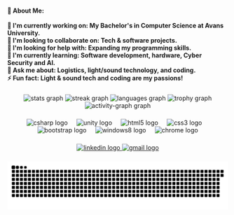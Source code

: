 <h4 align="left">💫 About Me:<br><br>🔭 I'm currently working on: My Bachelor's in Computer Science at Avans University.<br>👯 I'm looking to collaborate on: Tech & software projects.<br>🤝 I'm looking for help with: Expanding my programming skills.<br>🌱 I'm currently learning: Software development, hardware, Cyber Security and AI.<br>💬 Ask me about: Logistics, light/sound technology, and coding.<br>⚡ Fun fact: Light & sound tech and coding are my passions!</h4>

###

<div align="center">
  <img src="https://github-readme-stats.vercel.app/api?username=RafvanHooijdonk&hide_title=false&hide_rank=false&show_icons=true&include_all_commits=true&count_private=true&disable_animations=false&theme=react&locale=en&hide_border=true" height="150" alt="stats graph"  />
  <img src="https://streak-stats.demolab.com?user=RafvanHooijdonk&locale=en&mode=daily&theme=react&hide_border=true&border_radius=5" height="150" alt="streak graph"  />
  <img src="https://github-readme-stats.vercel.app/api/top-langs?username=RafvanHooijdonk&locale=en&hide_title=false&layout=compact&card_width=320&langs_count=5&theme=react&hide_border=true" height="100" alt="languages graph"  />
  <img src="https://github-profile-trophy.vercel.app?username=RafvanHooijdonk&theme=nord&no-frame=true" height="150" alt="trophy graph"  />
  <img src="https://github-readme-activity-graph.vercel.app/graph?username=RafvanHooijdonk&hide_border=true&area=false&theme=react" height="200" alt="activity-graph graph"  />
</div>

###

<div align="center">
  <img src="https://cdn.jsdelivr.net/gh/devicons/devicon/icons/csharp/csharp-original.svg" height="30" alt="csharp logo"  />
  <img width="12" />
  <img src="https://cdn.jsdelivr.net/gh/devicons/devicon/icons/unity/unity-original.svg" height="30" alt="unity logo"  />
  <img width="12" />
  <img src="https://cdn.jsdelivr.net/gh/devicons/devicon/icons/html5/html5-original.svg" height="30" alt="html5 logo"  />
  <img width="12" />
  <img src="https://cdn.jsdelivr.net/gh/devicons/devicon/icons/css3/css3-original.svg" height="30" alt="css3 logo"  />
  <img width="12" />
  <img src="https://cdn.jsdelivr.net/gh/devicons/devicon/icons/bootstrap/bootstrap-original.svg" height="30" alt="bootstrap logo"  />
  <img width="12" />
  <img src="https://cdn.jsdelivr.net/gh/devicons/devicon/icons/windows8/windows8-original.svg" height="30" alt="windows8 logo"  />
  <img width="12" />
  <img src="https://cdn.jsdelivr.net/gh/devicons/devicon/icons/chrome/chrome-original.svg" height="30" alt="chrome logo"  />
</div>

###

<div align="center">
  <a href="https://www.linkedin.com/in/rafvanhooijdonk/" target="_blank">
    <img src="https://img.shields.io/static/v1?message=LinkedIn&logo=linkedin&label=&color=0077B5&logoColor=white&labelColor=&style=for-the-badge" height="35" alt="linkedin logo"  />
  </a>
  <a href="linkto:raf.van.hooijdonk@gmail.com" target="_blank">
    <img src="https://img.shields.io/static/v1?message=Gmail&logo=gmail&label=&color=D14836&logoColor=white&labelColor=&style=for-the-badge" height="35" alt="gmail logo"  />
  </a>
</div>

###

<picture>
  <source media="(prefers-color-scheme: dark)" srcset="https://raw.githubusercontent.com/RafvanHooijdonk/RafvanHooijdonk/output/github-snake-dark.svg" />
  <source media="(prefers-color-scheme: light)" srcset="https://raw.githubusercontent.com/RafvanHooijdonk/RafvanHooijdonk/output/github-snake.svg" />
  <img alt="github-snake" src="https://raw.githubusercontent.com/RafvanHooijdonk/RafvanHooijdonk/output/github-snake.svg" />
</picture>
